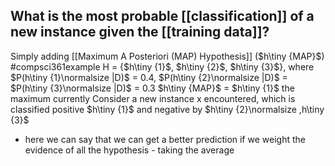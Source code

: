 
## What is the most probable [[classification]] of a new instance given the [[training data]]?
Simply adding [[Maximum A Posteriori (MAP) Hypothesis]] ($h\tiny {MAP}$)
#compsci361example 
H = {$h\tiny {1}$, $h\tiny {2}$, $h\tiny {3}$}, where $P(h\tiny {1}\normalsize |D)$ = 0.4, $P(h\tiny {2}\normalsize |D)$ = $P(h\tiny {3}\normalsize |D)$ = 0.3
$h\tiny {MAP}$ = $h\tiny {1}$ the maximum currently
Consider a new instance x encountered, which is classified positive $h\tiny {1}$ and negative by $h\tiny {2}\normalsize ,h\tiny {3}$
- here we can say that we can get a better prediction if we weight the evidence of all the hypothesis - taking the average


